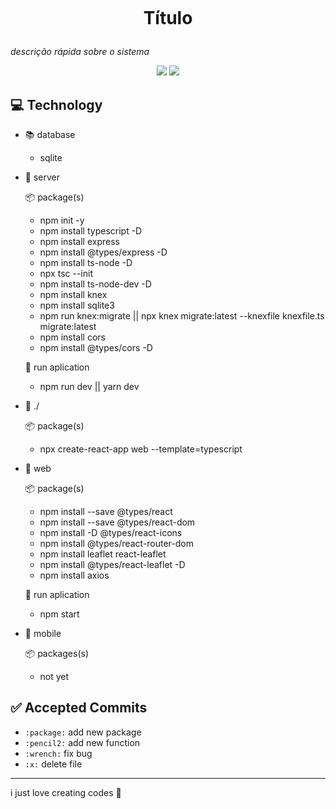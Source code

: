 <p align="center">    
 <img src="" />    
</p>

<h1 align="center">

Título

</h1>



*descrição rápida sobre o sistema*

<p align="center">

<img src=" https://img.shields.io/badge/label-message-green" />

<img src=" https://img.shields.io/badge/made%20by%20-Gledson-green" />

 </p>

## 💻 Technology

- 📚 database

    - sqlite

- 📁 server
    
    📦 package(s)

    - npm init -y
    - npm install typescript -D
    - npm install express
    - npm install @types/express -D
    - npm install ts-node -D
    - npx tsc --init
    - npm install ts-node-dev -D
    - npm install knex
    - npm install sqlite3
    - npm run knex:migrate || npx knex migrate:latest --knexfile knexfile.ts migrate:latest
    - npm install cors
    - npm install @types/cors -D
    
    🎥 run aplication

    - npm run dev || yarn dev

- 📁 ./

    📦 package(s)

    - npx create-react-app web --template=typescript

- 📁 web
    
    📦 package(s)

    - npm install --save @types/react
    - npm install --save @types/react-dom
    - npm install -D @types/react-icons
    - npm install @types/react-router-dom
    - npm install leaflet react-leaflet
    - npm install @types/react-leaflet -D
    - npm install axios
    
    🎥 run aplication

    - npm start

- 📁 mobile

    📦 packages(s)

    - not yet

## ✅ Accepted Commits

- `:package:` add new package
- `:pencil2:` add new function
- `:wrench:` fix bug
- `:x:` delete file

---

i just love creating codes 💜